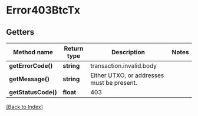 # Error403BtcTx

## Getters

Method name | Return type | Description | Notes
------------ | ------------- | ------------- | -------------
**getErrorCode()** | **string** | transaction.invalid.body |
**getMessage()** | **string** | Either UTXO, or addresses must be present. |
**getStatusCode()** | **float** | 403 |

[[Back to Index]](../index.md)
